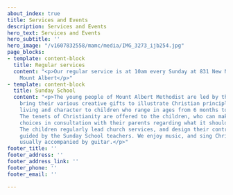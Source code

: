 ```yaml
---
about_index: true
title: Services and Events
description: Services and Events
hero_text: Services and Events
hero_subtitle: ''
hero_image: "/v1607832558/mamc/media/IMG_3273_ijb254.jpg"
page_blocks:
- template: content-block
  title: Regular services
  content: "<p>Our regular service is at 10am every Sunday at 831 New North Road,
    Mount Albert</p>"
- template: content-block
  title: Sunday School
  content: "<p>The young people of Mount Albert Methodist are led by three women who
    bring their various creative gifts to illustrate Christian principles of good
    living and character to children who range in ages from 6 months to 15 years old.
    The tenets of Christianity are offered to the children, who can make their own
    choices in consultation with their parents regarding what it should mean to them.
    The children regularly lead church services, and design their contributions themselves
    guided by the Sunday School teachers. We enjoy music, and sing Christian songs-
    usually accompanied by guitar.</p>"
footer_title: ''
footer_address: ''
footer_address_link: ''
footer_phone: ''
footer_email: ''

---
```

